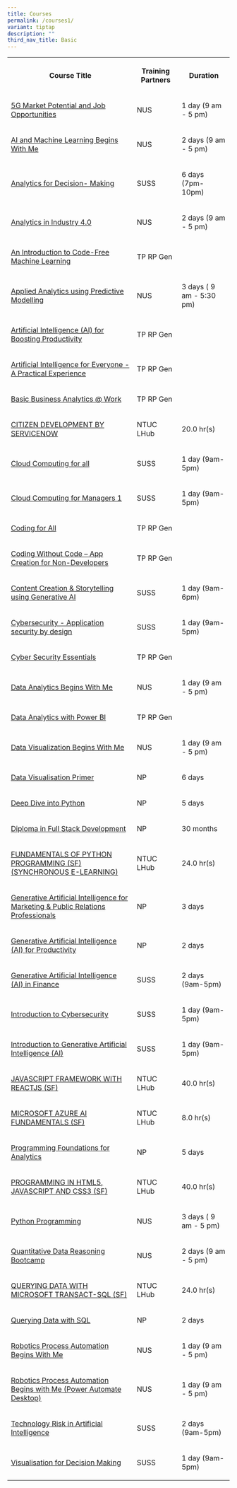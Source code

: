 ```yaml
---
title: Courses
permalink: /courses1/
variant: tiptap
description: ""
third_nav_title: Basic
---
```

<table>
<tbody>
<tr>
<th rowspan="1" colspan="1">
<p><strong>Course Title</strong>
</p>
</th>
<th rowspan="1" colspan="1">
<p>Training Partners</p>
</th>
<th rowspan="1" colspan="1">
<p><strong>Duration</strong>
</p>
</th>
</tr>
<tr>
<td rowspan="1" colspan="1">
<p><a href="https://inetapps.nus.edu.sg/SACS/LifeLongLearning/CourseDetails/COM-5G-MPAJO_TGS-2022012781/" rel="noopener noreferrer nofollow" target="_blank">5G Market Potential and Job Opportunities</a>
</p>
</td>
<td rowspan="1" colspan="1">
<p>NUS</p>
</td>
<td rowspan="1" colspan="1">
<p>1 day (9 am - 5 pm)</p>
</td>
</tr>
<tr>
<td rowspan="1" colspan="1">
<p><a href="https://inetapps.nus.edu.sg/SACS/LifeLongLearning/CourseDetails/COM-AIAMLBWM_TGS-2020506039/" rel="noopener noreferrer nofollow" target="_blank">AI and Machine Learning Begins With Me</a>
</p>
</td>
<td rowspan="1" colspan="1">
<p>NUS</p>
</td>
<td rowspan="1" colspan="1">
<p>2 days (9 am - 5 pm)</p>
</td>
</tr>
<tr>
<td rowspan="1" colspan="1">
<p><a href="https://www.myskillsfuture.gov.sg/content/portal/en/training-exchange/course-directory/course-detail.html?courseReferenceNumber=TGS-2023037342" rel="noopener noreferrer nofollow" target="_blank">Analytics for Decision- Making</a>
</p>
</td>
<td rowspan="1" colspan="1">
<p>SUSS</p>
</td>
<td rowspan="1" colspan="1">
<p>6 days (7pm-10pm)</p>
</td>
</tr>
<tr>
<td rowspan="1" colspan="1">
<p><a href="https://inetapps.nus.edu.sg/SACS/LifeLongLearning/CourseDetails/FOS-AII4.0_TGS-2020513209/" rel="noopener noreferrer nofollow" target="_blank">Analytics in Industry 4.0</a>
</p>
</td>
<td rowspan="1" colspan="1">
<p>NUS</p>
</td>
<td rowspan="1" colspan="1">
<p>2 days (9 am - 5 pm)</p>
</td>
</tr>
<tr>
<td rowspan="1" colspan="1">
<p><a href="https://stms.polite.edu.sg/student/ihlcourse/detail/c0f46cd1-33da-4e25-af30-f10fbc93763c" rel="noopener noreferrer nofollow" target="_blank">An Introduction to Code-Free Machine Learning</a>
</p>
</td>
<td rowspan="1" colspan="1">
<p>TP RP Gen</p>
</td>
<td rowspan="1" colspan="1">
<p></p>
</td>
</tr>
<tr>
<td rowspan="1" colspan="1">
<p><a href="https://inetapps.nus.edu.sg/SACS/LifeLongLearning/CourseDetails/COM-AAPM_TGS-2019507053/" rel="noopener noreferrer nofollow" target="_blank">Applied Analytics using Predictive Modelling</a>
</p>
</td>
<td rowspan="1" colspan="1">
<p>NUS</p>
</td>
<td rowspan="1" colspan="1">
<p>3 days ( 9 am - 5:30 pm)</p>
</td>
</tr>
<tr>
<td rowspan="1" colspan="1">
<p><a href="https://stms.polite.edu.sg/student/ihlcourse/detail/e571be8c-78af-4fe4-b494-eac31ff793b0" rel="noopener noreferrer nofollow" target="_blank">Artificial Intelligence (AI) for Boosting Productivity</a>
</p>
</td>
<td rowspan="1" colspan="1">
<p>TP RP Gen</p>
</td>
<td rowspan="1" colspan="1">
<p></p>
</td>
</tr>
<tr>
<td rowspan="1" colspan="1">
<p><a href="https://stms.polite.edu.sg/student/ihlcourse/detail/524fc635-9d2d-47e6-82a5-dbf84ba002c1" rel="noopener noreferrer nofollow" target="_blank">Artificial Intelligence for Everyone - A Practical Experience</a>
</p>
</td>
<td rowspan="1" colspan="1">
<p>TP RP Gen</p>
</td>
<td rowspan="1" colspan="1">
<p></p>
</td>
</tr>
<tr>
<td rowspan="1" colspan="1">
<p><a href="https://www.tp.edu.sg/schools-and-courses/adult-learners/all-courses/skillsfuture-series/exe-basicbusinessanalytics.html" rel="noopener noreferrer nofollow" target="_blank">Basic Business Analytics @ Work</a>
</p>
</td>
<td rowspan="1" colspan="1">
<p>TP RP Gen</p>
</td>
<td rowspan="1" colspan="1">
<p></p>
</td>
</tr>
<tr>
<td rowspan="1" colspan="1">
<p><a href="https://www.ntuclearninghub.com/en-gb/-/course/citizen-development-by-servicenow" rel="noopener noreferrer nofollow" target="_blank">CITIZEN DEVELOPMENT BY SERVICENOW</a>
</p>
</td>
<td rowspan="1" colspan="1">
<p>NTUC LHub</p>
</td>
<td rowspan="1" colspan="1">
<p>20.0 hr(s)</p>
</td>
</tr>
<tr>
<td rowspan="1" colspan="1">
<p><a href="https://www.myskillsfuture.gov.sg/content/portal/en/training-exchange/course-directory/course-detail.html?courseReferenceNumber=TGS-2023022149" rel="noopener noreferrer nofollow" target="_blank">Cloud Computing for all</a>
</p>
</td>
<td rowspan="1" colspan="1">
<p>SUSS</p>
</td>
<td rowspan="1" colspan="1">
<p>1 day (9am-5pm)</p>
</td>
</tr>
<tr>
<td rowspan="1" colspan="1">
<p><a href="https://www.myskillsfuture.gov.sg/content/portal/en/training-exchange/course-directory/course-detail.html?courseReferenceNumber=TGS-2023020773" rel="noopener noreferrer nofollow" target="_blank">Cloud Computing for Managers 1</a>
</p>
</td>
<td rowspan="1" colspan="1">
<p>SUSS</p>
</td>
<td rowspan="1" colspan="1">
<p>1 day (9am-5pm)</p>
</td>
</tr>
<tr>
<td rowspan="1" colspan="1">
<p><a href="https://www.tp.edu.sg/schools-and-courses/adult-learners/all-courses/skillsfuture-series/coding-for-all.html" rel="noopener noreferrer nofollow" target="_blank">Coding for All</a>
</p>
</td>
<td rowspan="1" colspan="1">
<p>TP RP Gen</p>
</td>
<td rowspan="1" colspan="1">
<p></p>
</td>
</tr>
<tr>
<td rowspan="1" colspan="1">
<p><a href="https://www.tp.edu.sg/schools-and-courses/adult-learners/all-courses/skillsfuture-series/coding-without-code-app-creation-for-non-developers.html" rel="noopener noreferrer nofollow" target="_blank">Coding Without Code – App Creation for Non-Developers</a>
</p>
</td>
<td rowspan="1" colspan="1">
<p>TP RP Gen</p>
</td>
<td rowspan="1" colspan="1">
<p></p>
</td>
</tr>
<tr>
<td rowspan="1" colspan="1">
<p><a href="https://www.myskillsfuture.gov.sg/content/portal/en/training-exchange/course-directory/course-detail.html?courseReferenceNumber=TGS-2023039709" rel="noopener noreferrer nofollow" target="_blank">Content Creation &amp; Storytelling using Generative AI</a>
</p>
</td>
<td rowspan="1" colspan="1">
<p>SUSS</p>
</td>
<td rowspan="1" colspan="1">
<p>1 day (9am-6pm)</p>
</td>
</tr>
<tr>
<td rowspan="1" colspan="1">
<p><a href="https://www.myskillsfuture.gov.sg/content/portal/en/training-exchange/course-directory/course-detail.html?courseReferenceNumber=TGS-2023022150" rel="noopener noreferrer nofollow" target="_blank">Cybersecurity - Application security by design</a>
</p>
</td>
<td rowspan="1" colspan="1">
<p>SUSS</p>
</td>
<td rowspan="1" colspan="1">
<p>1 day (9am-5pm)</p>
</td>
</tr>
<tr>
<td rowspan="1" colspan="1">
<p><a href="https://stms.polite.edu.sg/student/ihlcourse/detail/9890fa00-1387-4c08-ba16-e947d46ce18c" rel="noopener noreferrer nofollow" target="_blank">Cyber Security Essentials</a>
</p>
</td>
<td rowspan="1" colspan="1">
<p>TP RP Gen</p>
</td>
<td rowspan="1" colspan="1">
<p></p>
</td>
</tr>
<tr>
<td rowspan="1" colspan="1">
<p><a href="https://inetapps.nus.edu.sg/SACS/LifeLongLearning/CourseDetails/FOS-DABWM_TGS-2020506065/" rel="noopener noreferrer nofollow" target="_blank">Data Analytics Begins With Me</a>
</p>
</td>
<td rowspan="1" colspan="1">
<p>NUS</p>
</td>
<td rowspan="1" colspan="1">
<p>1 day (9 am - 5 pm)</p>
</td>
</tr>
<tr>
<td rowspan="1" colspan="1">
<p><a href="https://stms.polite.edu.sg/student/ihlcourse/detail/873c2b59-00cf-48c9-bc68-5987506f7bd0" rel="noopener noreferrer nofollow" target="_blank">Data Analytics with Power BI</a>
</p>
</td>
<td rowspan="1" colspan="1">
<p>TP RP Gen</p>
</td>
<td rowspan="1" colspan="1">
<p></p>
</td>
</tr>
<tr>
<td rowspan="1" colspan="1">
<p><a href="https://inetapps.nus.edu.sg/SACS/LifeLongLearning/CourseDetails/FOS-DVBWM_TGS-2020513790/" rel="noopener noreferrer nofollow" target="_blank">Data Visualization Begins With Me</a>
</p>
</td>
<td rowspan="1" colspan="1">
<p>NUS</p>
</td>
<td rowspan="1" colspan="1">
<p>1 day (9 am - 5 pm)</p>
</td>
</tr>
<tr>
<td rowspan="1" colspan="1">
<p><a href="https://www.cet.np.edu.sg/courses/data-visualisation-primer-classroom-synchronous/" rel="noopener noreferrer nofollow" target="_blank">Data Visualisation Primer</a>
</p>
</td>
<td rowspan="1" colspan="1">
<p>NP</p>
</td>
<td rowspan="1" colspan="1">
<p>6 days</p>
</td>
</tr>
<tr>
<td rowspan="1" colspan="1">
<p><a href="https://www.cet.np.edu.sg/courses/deep-dive-into-python/" rel="noopener noreferrer nofollow" target="_blank">Deep Dive into Python</a>
</p>
</td>
<td rowspan="1" colspan="1">
<p>NP</p>
</td>
<td rowspan="1" colspan="1">
<p>5 days</p>
</td>
</tr>
<tr>
<td rowspan="1" colspan="1">
<p><a href="https://www.cet.np.edu.sg/courses/diploma-in-full-stack-development/" rel="noopener noreferrer nofollow" target="_blank">Diploma in Full Stack Development</a>
</p>
</td>
<td rowspan="1" colspan="1">
<p>NP</p>
</td>
<td rowspan="1" colspan="1">
<p>30 months</p>
</td>
</tr>
<tr>
<td rowspan="1" colspan="1">
<p><a href="https://www.ntuclearninghub.com/en-gb/-/course/fundamentals-of-python-programming-sf" rel="noopener noreferrer nofollow" target="_blank">FUNDAMENTALS OF PYTHON PROGRAMMING (SF) (SYNCHRONOUS E-LEARNING)</a>
</p>
</td>
<td rowspan="1" colspan="1">
<p>NTUC LHub</p>
</td>
<td rowspan="1" colspan="1">
<p>24.0 hr(s)</p>
</td>
</tr>
<tr>
<td rowspan="1" colspan="1">
<p><a href="https://www.cet.np.edu.sg/courses/generative-artificial-intelligence-ai-for-marketing-and-public-relations-professionals/" rel="noopener noreferrer nofollow" target="_blank">Generative Artificial Intelligence for Marketing &amp; Public Relations Professionals</a>
</p>
</td>
<td rowspan="1" colspan="1">
<p>NP</p>
</td>
<td rowspan="1" colspan="1">
<p>3 days</p>
</td>
</tr>
<tr>
<td rowspan="1" colspan="1">
<p><a href="https://www.cet.np.edu.sg/courses/generative-artificial-intelligence-ai-for-productivity-classroom-asynchronous/" rel="noopener noreferrer nofollow" target="_blank">Generative Artificial Intelligence (AI) for Productivity</a>
</p>
</td>
<td rowspan="1" colspan="1">
<p>NP</p>
</td>
<td rowspan="1" colspan="1">
<p>2 days</p>
</td>
</tr>
<tr>
<td rowspan="1" colspan="1">
<p><a href="https://www.myskillsfuture.gov.sg/content/portal/en/training-exchange/course-directory/course-detail.html?courseReferenceNumber=TGS-2023038868" rel="noopener noreferrer nofollow" target="_blank">Generative Artificial Intelligence (AI) in Finance</a>
</p>
</td>
<td rowspan="1" colspan="1">
<p>SUSS</p>
</td>
<td rowspan="1" colspan="1">
<p>2 days (9am-5pm)</p>
</td>
</tr>
<tr>
<td rowspan="1" colspan="1">
<p><a href="https://www.myskillsfuture.gov.sg/content/portal/en/training-exchange/course-directory/course-detail.html?courseReferenceNumber=TGS-2023022148" rel="noopener noreferrer nofollow" target="_blank">Introduction to Cybersecurity</a>
</p>
</td>
<td rowspan="1" colspan="1">
<p>SUSS</p>
</td>
<td rowspan="1" colspan="1">
<p>1 day (9am-5pm)</p>
</td>
</tr>
<tr>
<td rowspan="1" colspan="1">
<p><a href="https://www.myskillsfuture.gov.sg/content/portal/en/training-exchange/course-directory/course-detail.html?courseReferenceNumber=TGS-2023021538" rel="noopener noreferrer nofollow" target="_blank">Introduction to Generative Artificial Intelligence (AI)</a>
</p>
</td>
<td rowspan="1" colspan="1">
<p>SUSS</p>
</td>
<td rowspan="1" colspan="1">
<p>1 day (9am-5pm)</p>
</td>
</tr>
<tr>
<td rowspan="1" colspan="1">
<p><a href="https://www.ntuclearninghub.com/en-gb/-/course/javascript-framework-with-reactjs-sf" rel="noopener noreferrer nofollow" target="_blank">JAVASCRIPT FRAMEWORK WITH REACTJS (SF)</a>
</p>
</td>
<td rowspan="1" colspan="1">
<p>NTUC LHub</p>
</td>
<td rowspan="1" colspan="1">
<p>40.0 hr(s)</p>
</td>
</tr>
<tr>
<td rowspan="1" colspan="1">
<p><a href="https://www.ntuclearninghub.com/en-gb/-/course/microsoft-azure-ai-fundamentals-sf" rel="noopener noreferrer nofollow" target="_blank">MICROSOFT AZURE AI FUNDAMENTALS (SF)</a>
</p>
</td>
<td rowspan="1" colspan="1">
<p>NTUC LHub</p>
</td>
<td rowspan="1" colspan="1">
<p>8.0 hr(s)</p>
</td>
</tr>
<tr>
<td rowspan="1" colspan="1">
<p><a href="https://www.cet.np.edu.sg/courses/programming-foundations-for-analytics-classroom-synchronous/" rel="noopener noreferrer nofollow" target="_blank">Programming Foundations for Analytics</a>
</p>
</td>
<td rowspan="1" colspan="1">
<p>NP</p>
</td>
<td rowspan="1" colspan="1">
<p>5 days</p>
</td>
</tr>
<tr>
<td rowspan="1" colspan="1">
<p><a href="https://www.ntuclearninghub.com/en-gb/-/course/programming-in-html5-javascript-and-css3-sf" rel="noopener noreferrer nofollow" target="_blank">PROGRAMMING IN HTML5, JAVASCRIPT AND CSS3 (SF)</a>
</p>
</td>
<td rowspan="1" colspan="1">
<p>NTUC LHub</p>
</td>
<td rowspan="1" colspan="1">
<p>40.0 hr(s)</p>
</td>
</tr>
<tr>
<td rowspan="1" colspan="1">
<p><a href="https://inetapps.nus.edu.sg/SACS/LifeLongLearning/CourseDetails/COM-PP_TGS-2022011018/" rel="noopener noreferrer nofollow" target="_blank">Python Programming</a>
</p>
</td>
<td rowspan="1" colspan="1">
<p>NUS</p>
</td>
<td rowspan="1" colspan="1">
<p>3 days ( 9 am - 5 pm)</p>
</td>
</tr>
<tr>
<td rowspan="1" colspan="1">
<p><a href="https://inetapps.nus.edu.sg/SACS/LifeLongLearning/CourseDetails/FOS-QDRB_TGS-2020513884/" rel="noopener noreferrer nofollow" target="_blank">Quantitative Data Reasoning Bootcamp</a>
</p>
</td>
<td rowspan="1" colspan="1">
<p>NUS</p>
</td>
<td rowspan="1" colspan="1">
<p>2 days (9 am - 5 pm)</p>
</td>
</tr>
<tr>
<td rowspan="1" colspan="1">
<p><a href="https://www.ntuclearninghub.com/en-gb/-/course/querying-data-with-microsoft-transact-sql-sf" rel="noopener noreferrer nofollow" target="_blank">QUERYING DATA WITH MICROSOFT TRANSACT-SQL (SF)</a>
</p>
</td>
<td rowspan="1" colspan="1">
<p>NTUC LHub</p>
</td>
<td rowspan="1" colspan="1">
<p>24.0 hr(s)</p>
</td>
</tr>
<tr>
<td rowspan="1" colspan="1">
<p><a href="https://www.cet.np.edu.sg/courses/querying-data-with-sql/" rel="noopener noreferrer nofollow" target="_blank">Querying Data with SQL</a>
</p>
</td>
<td rowspan="1" colspan="1">
<p>NP</p>
</td>
<td rowspan="1" colspan="1">
<p>2 days</p>
</td>
</tr>
<tr>
<td rowspan="1" colspan="1">
<p><a href="https://inetapps.nus.edu.sg/SACS/LifeLongLearning/CourseDetails/COM-RPABWM_TGS-2020513883/" rel="noopener noreferrer nofollow" target="_blank">Robotics Process Automation Begins With Me</a>
</p>
</td>
<td rowspan="1" colspan="1">
<p>NUS</p>
</td>
<td rowspan="1" colspan="1">
<p>1 day (9 am - 5 pm)</p>
</td>
</tr>
<tr>
<td rowspan="1" colspan="1">
<p><a href="https://inetapps.nus.edu.sg/SACS/LifeLongLearning/CourseDetails/SLE-RPABWM-PAD_TGS-2022011443/" rel="noopener noreferrer nofollow" target="_blank">Robotics Process Automation Begins with Me (Power Automate Desktop)</a>
</p>
</td>
<td rowspan="1" colspan="1">
<p>NUS</p>
</td>
<td rowspan="1" colspan="1">
<p>1 day (9 am - 5 pm)</p>
</td>
</tr>
<tr>
<td rowspan="1" colspan="1">
<p><a href="https://www.myskillsfuture.gov.sg/content/portal/en/training-exchange/course-directory/course-detail.html?courseReferenceNumber=TGS-2024042289" rel="noopener noreferrer nofollow" target="_blank">Technology Risk in Artificial Intelligence</a>
</p>
</td>
<td rowspan="1" colspan="1">
<p>SUSS</p>
</td>
<td rowspan="1" colspan="1">
<p>2 days (9am-5pm)</p>
</td>
</tr>
<tr>
<td rowspan="1" colspan="1">
<p><a href="https://www.myskillsfuture.gov.sg/content/portal/en/training-exchange/course-directory/course-detail.html?courseReferenceNumber=TGS-2023020764" rel="noopener noreferrer nofollow" target="_blank">Visualisation for Decision Making</a>
</p>
</td>
<td rowspan="1" colspan="1">
<p>SUSS</p>
</td>
<td rowspan="1" colspan="1">
<p>1 day (9am-5pm)</p>
</td>
</tr>
</tbody>
</table>
<p></p>